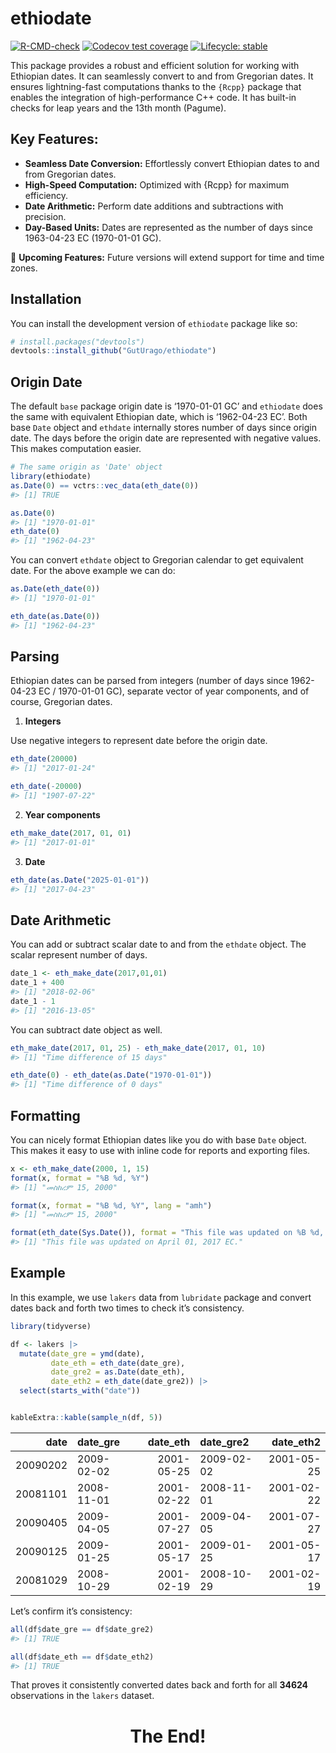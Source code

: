 
<!-- README.md is generated from README.Rmd. Please edit that file -->

# ethiodate

<!-- badges: start -->

[![R-CMD-check](https://github.com/GutUrago/ethiodate/actions/workflows/R-CMD-check.yaml/badge.svg)](https://github.com/GutUrago/ethiodate/actions/workflows/R-CMD-check.yaml)
[![Codecov test
coverage](https://codecov.io/gh/GutUrago/ethiodate/graph/badge.svg)](https://app.codecov.io/gh/GutUrago/ethiodate)
[![Lifecycle:
stable](https://img.shields.io/badge/lifecycle-stable-brightgreen.svg)](https://lifecycle.r-lib.org/articles/stages.html#stable)
<!-- badges: end -->

This package provides a robust and efficient solution for working with
Ethiopian dates. It can seamlessly convert to and from Gregorian dates.
It ensures lightning-fast computations thanks to the `{Rcpp}` package
that enables the integration of high-performance C++ code. It has
built-in checks for leap years and the 13th month (Pagume).

## Key Features:

- **Seamless Date Conversion:** Effortlessly convert Ethiopian dates to
  and from Gregorian dates.
- **High-Speed Computation:** Optimized with {Rcpp} for maximum
  efficiency.
- **Date Arithmetic:** Perform date additions and subtractions with
  precision.
- **Day-Based Units:** Dates are represented as the number of days since
  1963-04-23 EC (1970-01-01 GC).

🚀 **Upcoming Features:** Future versions will extend support for time
and time zones.

## Installation

You can install the development version of `ethiodate` package like so:

``` r
# install.packages("devtools")
devtools::install_github("GutUrago/ethiodate")
```

## Origin Date

The default `base` package origin date is ‘1970-01-01 GC’ and
`ethiodate` does the same with equivalent Ethiopian date, which is
‘1962-04-23 EC’. Both base `Date` object and `ethdate` internally stores
number of days since origin date. The days before the origin date are
represented with negative values. This makes computation easier.

``` r
# The same origin as 'Date' object
library(ethiodate)
as.Date(0) == vctrs::vec_data(eth_date(0))
#> [1] TRUE

as.Date(0)
#> [1] "1970-01-01"
eth_date(0)
#> [1] "1962-04-23"
```

You can convert `ethdate` object to Gregorian calendar to get equivalent
date. For the above example we can do:

``` r
as.Date(eth_date(0))
#> [1] "1970-01-01"
```

``` r
eth_date(as.Date(0))
#> [1] "1962-04-23"
```

## Parsing

Ethiopian dates can be parsed from integers (number of days since
1962-04-23 EC / 1970-01-01 GC), separate vector of year components, and
of course, Gregorian dates.

1.  **Integers**

Use negative integers to represent date before the origin date.

``` r
eth_date(20000)
#> [1] "2017-01-24"
```

``` r
eth_date(-20000)
#> [1] "1907-07-22"
```

2.  **Year components**

``` r
eth_make_date(2017, 01, 01)
#> [1] "2017-01-01"
```

3.  **Date**

``` r
eth_date(as.Date("2025-01-01"))
#> [1] "2017-04-23"
```

## Date Arithmetic

You can add or subtract scalar date to and from the `ethdate` object.
The scalar represent number of days.

``` r
date_1 <- eth_make_date(2017,01,01)
date_1 + 400
#> [1] "2018-02-06"
date_1 - 1
#> [1] "2016-13-05"
```

You can subtract date object as well.

``` r
eth_make_date(2017, 01, 25) - eth_make_date(2017, 01, 10)
#> [1] "Time difference of 15 days"

eth_date(0) - eth_date(as.Date("1970-01-01"))
#> [1] "Time difference of 0 days"
```

## Formatting

You can nicely format Ethiopian dates like you do with base `Date`
object. This makes it easy to use with inline code for reports and
exporting files.

``` r
x <- eth_make_date(2000, 1, 15)
format(x, format = "%B %d, %Y")
#> [1] "መስከረም 15, 2000"
```

``` r
format(x, format = "%B %d, %Y", lang = "amh")
#> [1] "መስከረም 15, 2000"
```

``` r
format(eth_date(Sys.Date()), format = "This file was updated on %B %d, %Y EC.", lang = "en")
#> [1] "This file was updated on April 01, 2017 EC."
```

## Example

In this example, we use `lakers` data from `lubridate` package and
convert dates back and forth two times to check it’s consistency.

``` r
library(tidyverse)

df <- lakers |> 
  mutate(date_gre = ymd(date),
         date_eth = eth_date(date_gre),
         date_gre2 = as.Date(date_eth),
         date_eth2 = eth_date(date_gre2)) |> 
  select(starts_with("date"))


kableExtra::kable(sample_n(df, 5))
```

|     date | date_gre   |   date_eth | date_gre2  |  date_eth2 |
|---------:|:-----------|-----------:|:-----------|-----------:|
| 20090202 | 2009-02-02 | 2001-05-25 | 2009-02-02 | 2001-05-25 |
| 20081101 | 2008-11-01 | 2001-02-22 | 2008-11-01 | 2001-02-22 |
| 20090405 | 2009-04-05 | 2001-07-27 | 2009-04-05 | 2001-07-27 |
| 20090125 | 2009-01-25 | 2001-05-17 | 2009-01-25 | 2001-05-17 |
| 20081029 | 2008-10-29 | 2001-02-19 | 2008-10-29 | 2001-02-19 |

Let’s confirm it’s consistency:

``` r
all(df$date_gre == df$date_gre2)
#> [1] TRUE
```

``` r
all(df$date_eth == df$date_eth2)
#> [1] TRUE
```

That proves it consistently converted dates back and forth for all
**34624** observations in the `lakers` dataset.

<div>
<h1 style="text-align: center; color=blue">The End!</h1>
</div>
